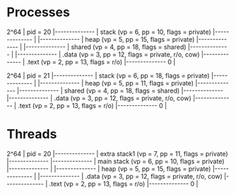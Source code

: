
# Processes

 2^64 |   pid = 20
      |--------------
      |    stack (vp = 6, pp = 10, flags = private)
      |--------------
      |
      |--------------
      |    heap (vp = 5,  pp = 15, flags = private)
      |--------------
      |
      |--------------
      |    shared (vp = 4,  pp = 18, flags = shared)
      |--------------
      |
      |--------------
      |   .data (vp = 3,  pp = 12, flags = private, r/o, cow)
      |-------------- 
      |   .text (vp = 2,  pp = 13, flags = r/o)
      |--------------
 0    |



 2^64 |   pid = 21
      |--------------
      |    stack (vp = 6, pp = 18, flags = private)
      |--------------
      |
      |--------------
      |    heap (vp = 5,  pp = 11, flags = private)
      |--------------
      |--------------
      |    shared (vp = 4,  pp = 18, flags = shared)
      |--------------
      |--------------
      |   .data (vp = 3,  pp = 12, flags = private, r/o, cow)
      |-------------- 
      |   .text (vp = 2,  pp = 13, flags = r/o)
      |--------------
 0    |

# Threads

 2^64 |   pid = 20
      |--------------
      |    extra stack1 (vp = 7, pp = 11, flags = private)
      |--------------
      |--------------
      |    main stack (vp = 6, pp = 10, flags = private)
      |--------------
      |
      |--------------
      |    heap (vp = 5,  pp = 15, flags = private)
      |--------------
      |
      |--------------
      |   .data (vp = 3,  pp = 12, flags = private, r/o, cow)
      |-------------- 
      |   .text (vp = 2,  pp = 13, flags = r/o)
      |--------------
 0    |



